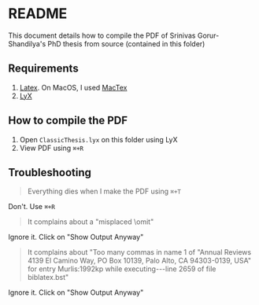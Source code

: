 # README

This document details how to compile the PDF of Srinivas Gorur-Shandilya's PhD thesis from source (contained in this folder)

## Requirements 

1. [Latex](https://www.latex-project.org/). On MacOS, I used [MacTex](https://www.tug.org/mactex/)
2. [LyX](http://www.lyx.org/)

## How to compile the PDF

1. Open `ClassicThesis.lyx` on this folder using LyX
2. View PDF using `⌘+R`

## Troubleshooting

> Everything dies when I make the PDF using `⌘+T`

Don't. Use `⌘+R`

> It complains about a "misplaced \omit" 

Ignore it. Click on "Show Output Anyway"

> It complains about "Too many commas in name 1 of "Annual Reviews 4139 El Camino Way, PO Box 10139, Palo Alto, CA 94303-0139, USA" for entry Murlis:1992kp
while executing---line 2659 of file biblatex.bst"

Ignore it. Click on "Show Output Anyway"